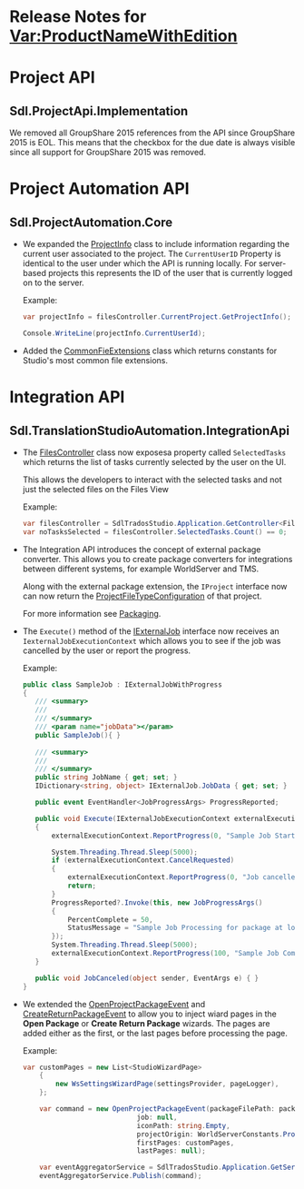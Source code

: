 Release Notes for <Var:ProductNameWithEdition>
===================

# Project API
## Sdl.ProjectApi.Implementation
We removed all GroupShare 2015 references from the API since GroupShare 2015 is EOL. This means that the checkbox for the due date is always visible since all support for GroupShare 2015 was removed.

# Project Automation API
## Sdl.ProjectAutomation.Core

* We expanded the [ProjectInfo](../../../projectautomation/../studio-api-docs/api/projectautomation/Sdl.ProjectAutomation.Core.ProjectInfo.yml) class to include information regarding the current user associated to the project.
The `CurrentUserID` Property is identical to the user under which the API is running locally. For server-based projects this represents the ID of the user that is currently logged on to the server.

    Example: 
    ```cs
    var projectInfo = filesController.CurrentProject.GetProjectInfo();

    Console.WriteLine(projectInfo.CurrentUserId);
    ```
* Added the [CommonFieExtensions](../../../api/projectautomation/Sdl.ProjectAutomation.Core.CommonFileExtensions.yml) class which returns constants for Studio's most common file extensions.


# Integration API
## Sdl.TranslationStudioAutomation.IntegrationApi

* The [FilesController](../../../studio-api-docs/api/integration/Sdl.TranslationStudioAutomation.IntegrationApi.FilesController.yml) class now exposesa property called `SelectedTasks` which returns the list of tasks currently selected by the user on the UI.

    This allows the developers to interact with the selected tasks and not just the selected files on the Files View

    Example:
    ```cs
    var filesController = SdlTradosStudio.Application.GetController<FilesController>();
    var noTasksSelected = filesController.SelectedTasks.Count() == 0;
    ```
* The Integration API introduces the concept of external package converter. This allows you to create package converters for integrations between different systems, for example WorldServer and TMS. 
    
    Along with the external package extension, the `IProject` interface now can now return the [ProjectFileTypeConfiguration](../../../studio-api-docs/api/projectautomation/Sdl.ProjectAutomation.Core.ProjectFileTypeConfiguration.yml) of that project.
    
    For more information see [Packaging](../../../studio-api-docs/api/integration/Sdl.TranslationStudioAutomation.IntegrationApi.Packaging.yml).

* The `Execute()` method of the [IExternalJob](../../../studio-api-docs/api/integration/Sdl.Desktop.IntegrationApi.Jobs.IExternalJob.yml) interface now receives an `IexternalJobExecutionContext` which allows you to see if the job was cancelled by the user or report the progress.
    
    Example:
    ```cs
    public class SampleJob : IExternalJobWithProgress
   {
       /// <summary>
       ///
       /// </summary>
       /// <param name="jobData"></param>
       public SampleJob(){ }
       
       /// <summary>
       ///
       /// </summary>
       public string JobName { get; set; }
       IDictionary<string, object> IExternalJob.JobData { get; set; }
 
       public event EventHandler<JobProgressArgs> ProgressReported;
 
       public void Execute(IExternalJobExecutionContext externalExecutionContext)
       {
           externalExecutionContext.ReportProgress(0, "Sample Job Started for package at location: ");
 
           System.Threading.Thread.Sleep(5000);
           if (externalExecutionContext.CancelRequested)
           {
               externalExecutionContext.ReportProgress(0, "Job cancelled by user " );
               return;
           }
           ProgressReported?.Invoke(this, new JobProgressArgs()
           {
               PercentComplete = 50,
               StatusMessage = "Sample Job Processing for package at location: "
           });
           System.Threading.Thread.Sleep(5000);
           externalExecutionContext.ReportProgress(100, "Sample Job Completed for package at location: " );
       }
 
       public void JobCanceled(object sender, EventArgs e) { }
   }
    ```
* We extended the [OpenProjectPackageEvent](../../../api/integration/Sdl.TranslationStudioAutomation.IntegrationApi.Events.OpenProjectPackageEvent.yml) and [CreateReturnPackageEvent](../../../api/integration/Sdl.TranslationStudioAutomation.IntegrationApi.Events.CreateReturnPackageEvent.yml) to allow you to inject wiard pages in the **Open Package** or **Create Return Package** wizards. The pages are added either as the first, or the last pages before processing the page.

    Example: 
    ```cs
    var customPages = new List<StudioWizardPage>
        {
            new WsSettingsWizardPage(settingsProvider, pageLogger),
        };
 
        var command = new OpenProjectPackageEvent(packageFilePath: packageFilePath,
                                job: null,
                                iconPath: string.Empty,
                                projectOrigin: WorldServerConstants.ProjectOriginWorldServer,
                                firstPages: customPages,
                                lastPages: null);
 
        var eventAggregatorService = SdlTradosStudio.Application.GetService<IStudioEventAggregator>();
        eventAggregatorService.Publish(command);
    ```